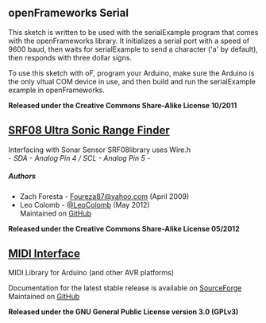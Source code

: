 openFrameworks Serial
---------------------
This sketch is written to be used with the serialExample program 
that comes with the openFrameworks library. It initializes a serial 
port with a speed of 9600 baud, then waits for serialExample to send
a character ('a' by default), then responds with three dollar signs.

To use this sketch with oF, program your Arduino, make sure the 
Arduino is the only vitual COM device in use, and then build and run
the serialExample example
in openFrameworks.

__Released under the Creative Commons Share-Alike License 10/2011__

[SRF08 Ultra Sonic Range Finder](http://playground.arduino.cc/Main/SonarSrf08 "Arduino Playground")
--------------------------------
Interfacing with Sonar Sensor SRF08library uses Wire.h     
 _- SDA - Analog Pin 4 / SCL - Analog Pin 5 -_

##### Authors
* Zach Foresta - Foureza87@yahoo.com (April 2009)
* Leo Colomb - [@LeoColomb](https://github.com/LeoColomb) (May 2012)    
Maintained on [GitHub](https://github.com/LeoColomb/Arduino-SRF08)

__Released under the Creative Commons Share-Alike License 05/2012__

[MIDI Interface](http://playground.arduino.cc/Main/MIDILibrary "Arduino Playground")
----------------
MIDI Library for Arduino (and other AVR platforms)

Documentation for the latest stable release is available on [SourceForge](http://arduinomidilib.sourceforge.net/)    
Maintained on [GitHub](https://github.com/FortySevenEffects/arduino_midi_library)

__Released under the GNU General Public License version 3.0 (GPLv3)__